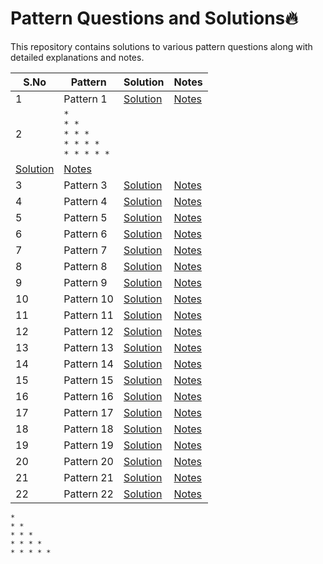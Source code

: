 # Pattern Questions and Solutions🔥

This repository contains solutions to various pattern questions along with detailed explanations and notes.

| S.No | Pattern  | Solution | Notes |
|------|--------------------------|-----------------|--------------|
| 1    | Pattern 1                | [Solution](#)   | [Notes](#)   |
| 2    | `*` <br>`* *`<br> `* * *`<br> `* * * *`<br> `* * * * *`
| [Solution](#)   | [Notes](#)   |
| 3    | Pattern 3                | [Solution](#)   | [Notes](#)   |
| 4    | Pattern 4                | [Solution](#)   | [Notes](#)   |
| 5    | Pattern 5                | [Solution](#)   | [Notes](#)   |
| 6    | Pattern 6                | [Solution](#)   | [Notes](#)   |
| 7    | Pattern 7                | [Solution](#)   | [Notes](#)   |
| 8    | Pattern 8                | [Solution](#)   | [Notes](#)   |
| 9    | Pattern 9                | [Solution](#)   | [Notes](#)   |
| 10   | Pattern 10               | [Solution](#)   | [Notes](#)   |
| 11   | Pattern 11               | [Solution](#)   | [Notes](#)   |
| 12   | Pattern 12               | [Solution](#)   | [Notes](#)   |
| 13   | Pattern 13               | [Solution](#)   | [Notes](#)   |
| 14   | Pattern 14               | [Solution](#)   | [Notes](#)   |
| 15   | Pattern 15               | [Solution](#)   | [Notes](#)   |
| 16   | Pattern 16               | [Solution](#)   | [Notes](#)   |
| 17   | Pattern 17               | [Solution](#)   | [Notes](#)   |
| 18   | Pattern 18               | [Solution](#)   | [Notes](#)   |
| 19   | Pattern 19               | [Solution](#)   | [Notes](#)   |
| 20   | Pattern 20               | [Solution](#)   | [Notes](#)   |
| 21   | Pattern 21               | [Solution](#)   | [Notes](#)   |
| 22   | Pattern 22               | [Solution](#)   | [Notes](#)   |

```
* 
* * 
* * * 
* * * *
* * * * *
```